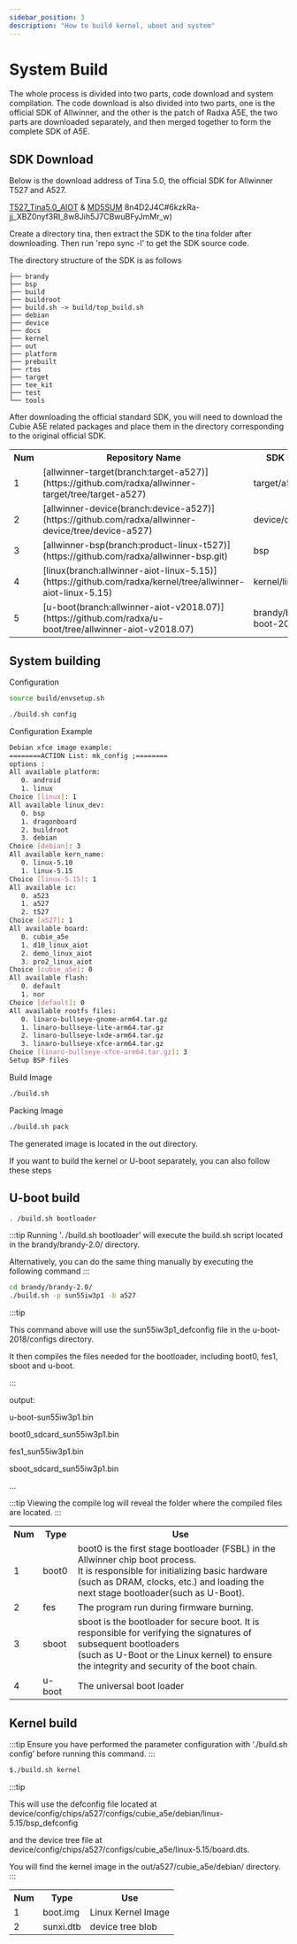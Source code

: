 ```yaml
---
sidebar_position: 3
description: "How to build kernel, uboot and system"
---
```


# System Build

The whole process is divided into two parts, code download and system compilation. The code download is also divided into two parts, one is the official SDK of Allwinner, and the other is the patch of Radxa A5E, the two parts are downloaded separately, and then merged together to form the complete SDK of A5E.

## SDK Download

Below is the download address of Tina 5.0, the official SDK for Allwinner T527 and A527.

[T527_Tina5.0_AIOT](https://mega.nz/file/w6o3jChY#_Kw6AGMk4EniIGsU0Zur3_0K4eI4pA26slvg7mFx0q8) & [MD5SUM](https://mega.nz/file/) 8n4D2J4C#6kzkRa-jj_XBZ0nyf3RI_8w8Jih5J7CBwuBFyJmMr_w)

Create a directory tina, then extract the SDK to the tina folder after downloading. Then run 'repo sync -l' to get the SDK source code.

The directory structure of the SDK is as follows

```
├── brandy
├── bsp
├── build
├── buildroot
├── build.sh -> build/top_build.sh
├── debian
├── device
├── docs
├── kernel
├── out
├── platform
├── prebuilt
├── rtos
├── target
├── tee_kit
├── test
└── tools

```

After downloading the official standard SDK, you will need to download the Cubie A5E related packages and place them in the directory corresponding to the original official SDK.

<table>
    <tr>
        <th> Num </th>
        <th> Repository Name	</th>
        <th> SDK Directory Path </th>
        <th> Description </th>
    </tr>
    <tr>
        <td>1</td>
        <td>[allwinner-target(branch:target-a527)](https://github.com/radxa/allwinner-target/tree/target-a527)</td>
        <td>target/a527	</td>
        <td>Target platform configurations and scripts</td>
    </tr>
    <tr>
        <td>2</td>
        <td>[allwinner-device(branch:device-a527)](https://github.com/radxa/allwinner-device/tree/device-a527)</td>
        <td>device/config/chips/a527</td>
        <td>Device chip configuration files</td>
    </tr>
    <tr>
        <td>3</td>
        <td>[allwinner-bsp(branch:product-linux-t527)](https://github.com/radxa/allwinner-bsp.git)</td>
        <td>bsp</td>
        <td>Board Support Package (BSP) related code</td>
    </tr>
    <tr>
        <td>4</td>
        <td>[linux(branch:allwinner-aiot-linux-5.15)](https://github.com/radxa/kernel/tree/allwinner-aiot-linux-5.15)</td>
        <td>kernel/linux-5.15</td>
        <td>Linux kernel source code <br/> patches: [Fix the boot issues caused by the mtd driver](https://mega.nz/file/Ay4wATIL#0Hf7iMAfcPA2YZQB9YlBere2LdYZZ2fSfqsolLrQ88I) </td>
    </tr>
    <tr>
        <td>5</td>
        <td>[u-boot(branch:allwinner-aiot-v2018.07)](https://github.com/radxa/u-boot/tree/allwinner-aiot-v2018.07)</td>
        <td>brandy/brandy-2.0/u-boot-2018/</td>
        <td>U-Boot source code</td>
    </tr>
</table>

## System building

Configuration

```bash
source build/envsetup.sh

./build.sh config
```

Configuration Example

```bash
Debian xfce image example:
========ACTION List: mk_config ;========
options :
All available platform:
   0. android
   1. linux
Choice [linux]: 1
All available linux_dev:
   0. bsp
   1. dragonboard
   2. buildroot
   3. debian
Choice [debian]: 3
All available kern_name:
   0. linux-5.10
   1. linux-5.15
Choice [linux-5.15]: 1
All available ic:
   0. a523
   1. a527
   2. t527
Choice [a527]: 1
All available board:
   0. cubie_a5e
   1. d10_linux_aiot
   2. demo_linux_aiot
   3. pro2_linux_aiot
Choice [cubie_a5e]: 0
All available flash:
   0. default
   1. nor
Choice [default]: 0
All available rootfs files:
   0. linaro-bullseye-gnome-arm64.tar.gz
   1. linaro-bullseye-lite-arm64.tar.gz
   2. linaro-bullseye-lxde-arm64.tar.gz
   3. linaro-bullseye-xfce-arm64.tar.gz
Choice [linaro-bullseye-xfce-arm64.tar.gz]: 3
Setup BSP files
```

Build Image

```bash
./build.sh

```

Packing Image

```bash
./build.sh pack
```

The generated image is located in the out directory.

If you want to build the kernel or U-boot separately, you can also follow these steps

## U-boot build

```bash
. /build.sh bootloader
```

:::tip
Running '. /build.sh bootloader' will execute the build.sh script located in the brandy/brandy-2.0/ directory.

Alternatively, you can do the same thing manually by executing the following command
:::

```bash
cd brandy/brandy-2.0/
./build.sh -p sun55iw3p1 -b a527
```

:::tip

This command above will use the sun55iw3p1_defconfig file in the u-boot-2018/configs directory.

It then compiles the files needed for the bootloader, including boot0, fes1, sboot and u-boot.

:::

output:

u-boot-sun55iw3p1.bin

boot0_sdcard_sun55iw3p1.bin

fes1_sun55iw3p1.bin

sboot_sdcard_sun55iw3p1.bin

...

:::tip
Viewing the compile log will reveal the folder where the compiled files are located.
:::

<table>
    <tr>
        <th> Num </th>
        <th> Type </th>
        <th> Use </th>
    </tr>
    <tr>
        <td>1</td>
        <td>boot0</td>
        <td>boot0 is the first stage bootloader (FSBL) in the Allwinner chip boot process.<br/>
            It is responsible for initializing basic hardware (such as DRAM, clocks, etc.) and loading the next stage bootloader(such as U-Boot). </td>
    </tr>
    <tr>
        <td>2</td>
        <td>fes</td>
        <td>The program run during firmware burning.</td>
    </tr>
    <tr>
        <td>3</td>
        <td>sboot</td>
        <td>sboot is the bootloader for secure boot. It is responsible for verifying the signatures of subsequent bootloaders <br/>
        (such as U-Boot or the Linux kernel) to ensure the integrity and security of the boot chain.</td>
    </tr>
    <tr>
        <td> 4 </td>
        <td> u-boot</td>
        <td> The universal boot loader </td>
    </tr>
</table>

## Kernel build

:::tip
Ensure you have performed the parameter configuration with ‘./build.sh config’ before running this command.
:::

```bash
$./build.sh kernel
```

:::tip

This will use the defconfig file located at device/config/chips/a527/configs/cubie_a5e/debian/linux-5.15/bsp_defconfig

and the device tree file at device/config/chips/a527/configs/cubie_a5e/linux-5.15/board.dts.

You will find the kernel image in the out/a527/cubie_a5e/debian/ directory.
:::

<table>
    <tr>
        <th> Num </th>
        <th> Type </th>
        <th> Use </th>
    </tr>
    <tr>
        <td>1</td>
        <td>boot.img</td>
        <td>Linux Kernel Image</td>
    </tr>
        <tr>
        <td>2</td>
        <td>sunxi.dtb</td>
        <td>device tree blob</td>
    </tr>
</table>
